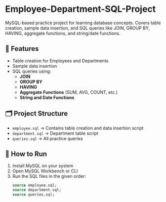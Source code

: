 # Employee-Department-SQL-Project
MySQL-based practice project for learning database concepts. Covers table creation, sample data insertion, and SQL queries like JOIN, GROUP BY, HAVING, aggregate functions, and string/date functions.
## 📌 Features
- Table creation for Employees and Departments  
- Sample data insertion  
- SQL queries using:
  - **JOIN**  
  - **GROUP BY**  
  - **HAVING**  
  - **Aggregate Functions** (SUM, AVG, COUNT, etc.)  
  - **String and Date Functions**  

## 🗂️ Project Structure
- `employee.sql` → Contains table creation and data insertion script  
- `department.sql` → Department table script  
- `queries.sql` → All practice queries  

## 🚀 How to Run
1. Install MySQL on your system  
2. Open MySQL Workbench or CLI  
3. Run the SQL files in the given order:
   ```sql
   source employee.sql;
   source department.sql;
   source queries.sql;
